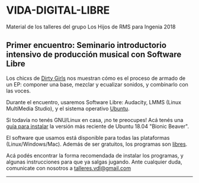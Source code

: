 # VIDA-DIGITAL-LIBRE
Material de los talleres del grupo Los Hijos de RMS para Ingenia 2018

## Primer encuentro: Seminario introductorio intensivo de producción musical con Software Libre

Los chicxs de [Dirty Girls](https://www.youtube.com/channel/UCMNvahIKlplTvbJDNJjivkg) nos muestran cómo es el proceso de armado de un EP: componer una base, mezclar y ecualizar sonidos, y combinarlo con las voces.

Durante el encuentro, usaremos Software Libre: Audacity, LMMS (Linux MultiMedia Studio), y el sistema operativo [Ubuntu](https://www.ubuntu.com/download/desktop).

Si todavía no tenés GNU/Linux en casa, ¡no te preocupes! Acá tenés una [guía para instalar](https://www.muylinux.com/2018/06/18/guia-instalacion-ubuntu-18-04-lts/) la versión más reciente de Ubuntu 18.04 "Bionic Beaver".

El software que usamos está disponible para todas las plataformas (Linux/Windows/Mac). Además de ser gratuitos, los programas son [libres](https://www.gnu.org/philosophy/free-sw.es.html). 

Acá podés encontrar la forma recomendada de instalar los programas, y algunas instrucciones para que ya salgas jugando.
Ante cualquier duda, comunicate con nosotros a <talleres.vdl@gmail.com>

---


